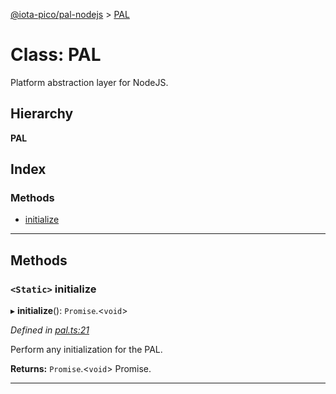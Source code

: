 [@iota-pico/pal-nodejs](../README.md) > [PAL](../classes/pal.md)

# Class: PAL

Platform abstraction layer for NodeJS.

## Hierarchy

**PAL**

## Index

### Methods

* [initialize](pal.md#initialize)

---

## Methods

<a id="initialize"></a>

### `<Static>` initialize

▸ **initialize**(): `Promise`.<`void`>

*Defined in [pal.ts:21](https://github.com/iota-pico/pal-nodejs/blob/3740e20/src/pal.ts#L21)*

Perform any initialization for the PAL.

**Returns:** `Promise`.<`void`>
Promise.

___

